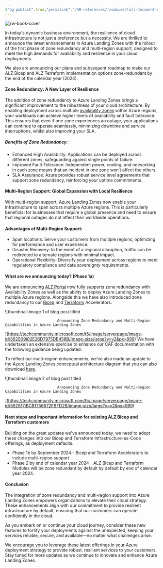 ```yaml
---
{"dg-publish":true,"permalink":"/40-references/readwise/full-document-contents/announcing-zone-redundancy-and-multi-region-capabilities-in-azure-landing-zones/","tags":["rw/articles"]}
---
```


![rw-book-cover](https://techcommunity.microsoft.com/t5/image/serverpage/image-id/592909i02E26D7975DE458B/image-size/original?v=v2&px=-1)

In today's dynamic business environment, the resilience of cloud infrastructure is not just a preference but a necessity. We are thrilled to announce the latest enhancements in Azure Landing Zones with the rollout of the first phase of zone redundancy and multi-region support, designed to meet the high demands for availability and resilience in your cloud deployments.

We also are announcing our plans and subsequent roadmap to make our ALZ Bicep and ALZ Terraform implementation options zone-redundant by the end of the calendar year (2024).

#### Zone Redundancy: A New Layer of Resilience

The addition of zone redundancy to Azure Landing Zones brings a significant improvement to the robustness of your cloud architecture. By enabling deployment across multiple [availability zones](https://learn.microsoft.com/en-us/azure/reliability/availability-zones-overview) within Azure regions, your workloads can achieve higher levels of availability and fault tolerance. This ensures that even if one zone experiences an outage, your applications can continue to operate seamlessly, minimizing downtime and service interruptions, whilst also improving your SLA.

##### Benefits of Zone Redundancy:

* Enhanced High Availability: Applications can be deployed across different zones, safeguarding against single points of failure.
* Improved Fault Tolerance: Independent power, cooling, and networking in each zone means that an incident in one zone won’t affect the others.
* SLA Assurance: Azure provides robust service level agreements that support zone redundancy, reinforcing your uptime commitments.

#### Multi-Region Support: Global Expansion with Local Resilience

With multi-region support, Azure Landing Zones now enable your infrastructure to span across multiple Azure regions. This is particularly beneficial for businesses that require a global presence and need to ensure that regional outages do not affect their worldwide operations.

#### Advantages of Multi-Region Support:

* Span locations: Serve your customers from multiple regions, optimizing for performance and user experience.
* Disaster Recovery: In the event of a regional disruption, traffic can be redirected to alternate regions with minimal impact.
* Operational Flexibility: Diversify your deployment across regions to meet regulatory compliance and data sovereignty requirements.

#### What are we announcing today? (Phase 1a)

We are announcing [ALZ Portal](https://aka.ms/alz/portal) now fully supports zone redundancy with Availability Zones as well as the ability to deploy Azure Landing Zones to multiple Azure regions. Alongside this we have also introduced zone redundancy to our [Bicep](https://aka.ms/alz/bicep/accelerator) and [Terraform](https://aka.ms/alz/tf/accelerator) Accelerators.

![thumbnail image 1 of blog post titled 
	
	
	 
	
	
	
				
		
			
				
						
							Announcing Zone Redundancy and Multi-Region Capabilities in Azure Landing Zones
							
						
					
			
		
	
			
	
	
	
	
	
](https://techcommunity.microsoft.com/t5/image/serverpage/image-id/592909i02E26D7975DE458B/image-size/large?v=v2&px=999)
We have undertaken an extensive exercise to enhance our CAF documentation with the following guidance being updated:

To reflect our multi-region enhancements, we've also made an update to the Azure Landing Zones conceptual architecture diagram that you can also download [here](https://aka.ms/alz/visio).

![thumbnail image 2 of blog post titled 
	
	
	 
	
	
	
				
		
			
				
						
							Announcing Zone Redundancy and Multi-Region Capabilities in Azure Landing Zones
							
						
					
			
		
	
			
	
	
	
	
	
](https://techcommunity.microsoft.com/t5/image/serverpage/image-id/592917iBCB1756972FBFD2B/image-size/large?v=v2&px=999)
#### Next steps and Important information for existing ALZ Bicep and Terraform customers

Building on the great updates we've announced today, we need to adopt these changes into our Bicep and Terraform Infrastructure-as-Code offerings, as deployment defaults.

* Phase 1b by September 2024 - Bicep and Terraform Accelerators to include multi-region support
* Phase 2 by end of calendar year 2024 - ALZ Bicep and Terraform Modules will be zone redundant by default by default by end of calendar year 2024.

#### Conclusion

The integration of zone redundancy and multi-region support into Azure Landing Zones empowers organizations to elevate their cloud strategy. These enhancements align with our commitment to provide resilient infrastructure by default, ensuring that our customers can operate confidently in the cloud.

As you embark on or continue your cloud journey, consider these new features to fortify your deployments against the unexpected, keeping your services reliable, secure, and available—no matter what challenges arise.

We encourage you to leverage these latest offerings in your Azure deployment strategy to provide robust, resilient services to your customers. Stay tuned for more updates as we continue to innovate and enhance Azure Landing Zones.
